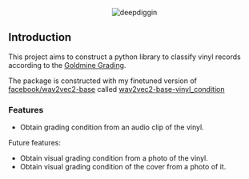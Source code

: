 <p align="center">
  <picture>
    <img alt="deepdiggin" src="https://jvaleroliet.github.io/images/deepdiggin-large.png" style="max-width: 100%;">
  </picture>
</p>

## Introduction

This project aims to construct a python library to classify vinyl records according to the [Goldmine Grading](https://www.goldminemag.com/collector-resources/record-grading-101).

The package is constructed with my finetuned version of [facebook/wav2vec2-base](https://huggingface.co/facebook/wav2vec2-base) called [wav2vec2-base-vinyl_condition](https://huggingface.co/jvalero/wav2vec2-base-vinyl_condition)

### Features

- Obtain grading condition from an audio clip of the vinyl.

Future features:

- Obtain visual grading condition from a photo of the vinyl.
- Obtain visual grading condition of the cover from a photo of it.

